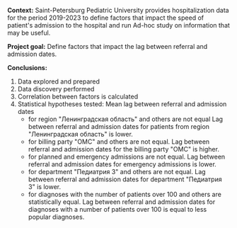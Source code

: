 **Context:**
Saint-Petersburg Pediatric University provides hospitalization data for the period 2019-2023 to define factors that impact the speed of patient's admission to the hospital and run Ad-hoc study on information that may be useful.

**Project goal:**
Define factors that impact the lag between referral and admission dates.

**Conclusions:**
1) Data explored and prepared
2) Data discovery performed
3) Correlation between factors is calculated
4) Statistical hypotheses tested:
  Mean lag between referral and admission dates 
   - for region "Ленинградская область" and others are not equal Lag between referral and admission dates for patients from region "Ленинградская область" is lower.
   - for billing party "ОМС" and others are not equal. Lag between referral and admission dates for the billing party "ОМС" is higher.
   - for planned and emergency admissions are not equal. Lag between referral and admission dates for emergency admissions is lower.
   - for department "Педиатрия 3" and others are not equal. Lag between referral and admission dates for department "Педиатрия 3" is lower.
   - for diagnoses with the number of patients over 100 and others are statistically equal. Lag between referral and admission dates for diagnoses with a number of patients over 100 is equal to less popular diagnoses.
